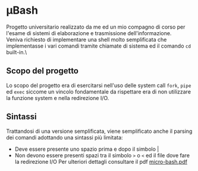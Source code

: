 # µBash
Progetto universitario realizzato da me ed un mio compagno di corso per l'esame di sistemi di elaborazione e trasmissione dell'informazione. \
Veniva richiesto di implementare una shell molto semplificata che implementasse i vari comandi tramite chiamate di sistema ed il comando `cd` built-in.\
## Scopo del progetto
Lo scopo del progetto era di esercitarsi nell'uso delle system call `fork`, `pipe` ed `exec` siccome un vincolo fondamentale da rispettare era di non utilizzare
la funzione system e nella redirezione I/O.
## Sintassi
Trattandosi di una versione semplificata, viene semplificato anche il parsing dei comandi adottando una sintassi più limitata:
* Deve essere presente uno spazio prima e dopo il simbolo |
* Non devono essere presenti spazi tra il simbolo `>` o `<` ed il file dove fare la redirezione I/O
Per ulteriori dettagli consultare il pdf [micro-bash.pdf](micro-bash.pdf)


